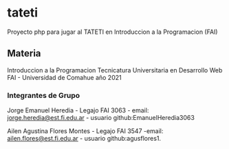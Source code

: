 # tateti

Proyecto php para jugar al TATETI en Introduccion a la Programacion (FAI)

## Materia 

Introduccion a la Programacion
Tecnicatura Universitaria en Desarrollo Web
FAI - Universidad de Comahue
año 2021

### Integrantes de Grupo

Jorge Emanuel Heredia - Legajo FAI 3063 - email: jorge.heredia@est.fi.edu.ar - usuario  github:EmanuelHeredia3063

Ailen Agustina Flores Montes - Legajo FAI 3547 -email: ailen.flores@est.fi.edu.ar - usuario github:agusflores1.
